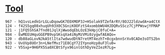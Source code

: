 # [Tool](https://www.devglan.com/online-tools/text-encryption-decryption)

```
967 - hQ1vsLedkGrLGLuDqowGK7EOXMOP3J+HSolak9TZefArRY/8OJ22ldzwdA+a4CtX
124 - f42S5gq08xhuqUh93X0C5GniKOOFztS4xombbWU4HJDQRvSScz7CjPPWswjYFMAP
121 - j1FQ5ShSA7fnd01JqlXjWwodqEbLOzE3kHpjC0fuC+A=
984 - EwMEEUHquGGEPB9vpSKsqXa4iNyMzVMi0zygwfAEAQo=
120 - db88aGLovNJkA5tlIta7wdwudDtN7retMT4ezhT+8cgxbnnSrXv8CADe3sOTS2bn
943 - UvUVp8UOr3n+LNefMvz71E8CgY72IYpnoHzp8uF3lu0=
922 - V5Sxp+9H6PX5Sa0XCBtSfyx96inlGthDyVeZIezR7Lg=
```
